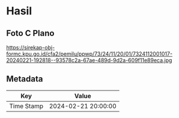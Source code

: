 # Hasil

## Foto C Plano

https://sirekap-obj-formc.kpu.go.id/cfa2/pemilu/ppwp/73/24/11/20/01/7324112001017-20240221-192818--93578c2a-67ae-489d-9d2a-609f11e89eca.jpg


## Metadata

| Key        | Value               |
| ---------- | ------------------- |
| Time Stamp | 2024-02-21 20:00:00 |




